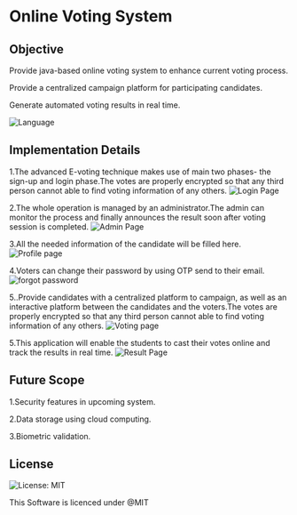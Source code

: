# Online Voting System

## Objective
Provide java-based online voting system to enhance current
voting process.

Provide a centralized campaign platform for participating
candidates.

Generate automated voting results in real time.

![Language](https://forthebadge.com/images/badges/made-with-java.svg)

## Implementation Details

1.The advanced E-voting technique makes use of main two phases-
the sign-up and login phase.The votes are properly encrypted so that any third person cannot able to find voting information of any others.
![Login Page](https://github.com/HemaG13/Voting/blob/master/Output/login.png)

2.The whole operation is managed by an administrator.The admin can monitor the process and finally announces the result soon after voting session is completed.
![Admin Page](https://github.com/HemaG13/Voting/blob/master/Output/admin_page.png)

3.All the needed information of the candidate will be filled here.
![Profile page](https://github.com/HemaG13/Voting/blob/master/Output/profile_page.png
)

4.Voters can change their password by using OTP send to their email.
![forgot password](https://github.com/HemaG13/Voting/blob/master/Output/forgot_password.png)


5..Provide candidates with a centralized platform to campaign, as well as an interactive platform between the candidates and the voters.The votes are properly encrypted so that any third person cannot able to find voting information of any others.
![Voting page](https://github.com/HemaG13/Voting/blob/master/Output/voting_page.png
)

5.This application will enable the students to cast their votes online
and track the results in real time.
![Result Page](https://github.com/HemaG13/Voting/blob/master/Output/result_page.png)

## Future Scope
1.Security features in upcoming system.

2.Data storage using cloud computing.

3.Biometric validation.

## License

![License: MIT](https://img.shields.io/badge/License-MIT-red.svg)

This Software is licenced under @MIT


